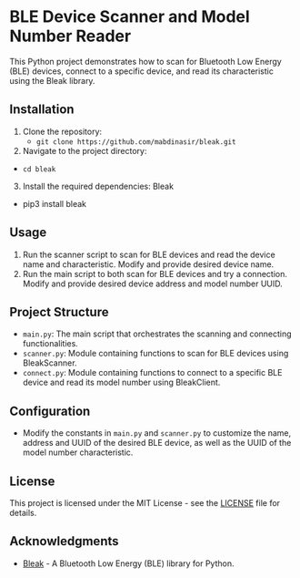 # BLE Device Scanner and Model Number Reader

This Python project demonstrates how to scan for Bluetooth Low Energy (BLE) devices, connect to a specific device, and read its characteristic using the Bleak library.

## Installation

1. Clone the repository:
   - ` git clone https://github.com/mabdinasir/bleak.git `
2. Navigate to the project directory:
  - ` cd bleak `
3. Install the required dependencies: Bleak
  - pip3 install bleak

## Usage

1. Run the scanner script to scan for BLE devices and read the device name and characteristic. Modify and provide desired device name.
2. Run the main script to both scan for BLE devices and try a connection. Modify and provide desired device address and model number UUID.


## Project Structure

- `main.py`: The main script that orchestrates the scanning and connecting functionalities.
- `scanner.py`: Module containing functions to scan for BLE devices using BleakScanner.
- `connect.py`: Module containing functions to connect to a specific BLE device and read its model number using BleakClient.

## Configuration

- Modify the constants in `main.py` and `scanner.py` to customize the name, address and UUID of the desired BLE device, as well as the UUID of the model number characteristic.

## License

This project is licensed under the MIT License - see the [LICENSE](LICENSE) file for details.

## Acknowledgments

- [Bleak](https://github.com/hbldh/bleak) - A Bluetooth Low Energy (BLE) library for Python.



